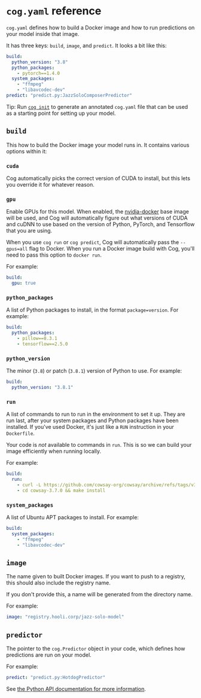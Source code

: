 # `cog.yaml` reference

`cog.yaml` defines how to build a Docker image and how to run predictions on your model inside that image.

It has three keys: `build`, `image`, and `predict`. It looks a bit like this:

```yaml
build:
  python_version: "3.8"
  python_packages:
    - pytorch==1.4.0
  system_packages:
    - "ffmpeg"
    - "libavcodec-dev"
predict: "predict.py:JazzSoloComposerPredictor"
```

Tip: Run [`cog init`](getting-started-own-model#initialization) to generate an annotated `cog.yaml` file that can be used as a starting point for setting up your model.

## `build`

This how to build the Docker image your model runs in. It contains various options within it:

<!-- Alphabetical order, please! -->

### `cuda`

Cog automatically picks the correct version of CUDA to install, but this lets you override it for whatever reason.

### `gpu`

Enable GPUs for this model. When enabled, the [nvidia-docker](https://github.com/NVIDIA/nvidia-docker) base image will be used, and Cog will automatically figure out what versions of CUDA and cuDNN to use based on the version of Python, PyTorch, and Tensorflow that you are using.

When you use `cog run` or `cog predict`, Cog will automatically pass the `--gpus=all` flag to Docker. When you run a Docker image build with Cog, you'll need to pass this option to `docker run`.

For example:

```yaml
build:
  gpu: true
```

### `python_packages`

A list of Python packages to install, in the format `package=version`. For example:

```yaml
build:
  python_packages:
    - pillow==8.3.1
    - tensorflow==2.5.0
```

### `python_version`

The minor (`3.8`) or patch (`3.8.1`) version of Python to use. For example:

```yaml
build:
  python_version: "3.8.1"
```

### `run`

A list of commands to run to run in the environment to set it up. They are run last, after your system packages and Python packages have been installed. If you've used Docker, it's just like a `RUN` instruction in your `Dockerfile`.

Your code is _not_ available to commands in `run`. This is so we can build your image efficiently when running locally.

For example:

```yaml
build:
  run:
    - curl -L https://github.com/cowsay-org/cowsay/archive/refs/tags/v3.7.0.tar.gz | tar -xzf -
    - cd cowsay-3.7.0 && make install
```

### `system_packages`

A list of Ubuntu APT packages to install. For example:

```yaml
build:
  system_packages:
    - "ffmpeg"
    - "libavcodec-dev"
```

## `image`

The name given to built Docker images. If you want to push to a registry, this should also include the registry name.

If you don't provide this, a name will be generated from the directory name.

For example:

```yaml
image: "registry.hooli.corp/jazz-solo-model"
```

## `predictor`

The pointer to the `cog.Predictor` object in your code, which defines how predictions are run on your model.

For example:

```yaml
predict: "predict.py:HotdogPredictor"
```

See [the Python API documentation for more information](python.md).
